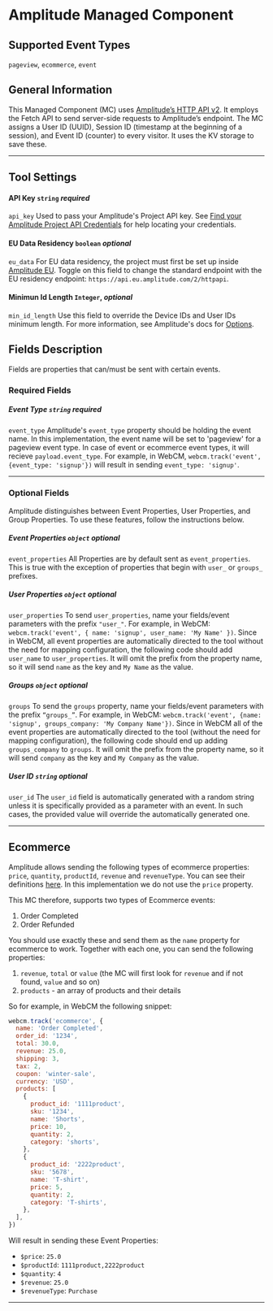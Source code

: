# Amplitude Managed Component

## Supported Event Types

`pageview`, `ecommerce`, `event`

## General Information

This Managed Component (MC) uses [Amplitude’s HTTP API v2](https://www.docs.developers.amplitude.com/analytics/apis/http-v2-api-quickstart/). It employs the Fetch API to send server-side requests to Amplitude’s endpoint. The MC assigns a User ID (UUID), Session ID (timestamp at the beginning of a session), and Event ID (counter) to every visitor. It uses the KV storage to save these.

---

## Tool Settings

#### API Key `string` _required_

`api_key` Used to pass your Amplitude's Project API key. See [Find your Amplitude Project API Credentials](https://www.docs.developers.amplitude.com/analytics/find-api-credentials/) for help locating your credentials.

#### EU Data Residency `boolean` _optional_

`eu_data` For EU data residency, the project must first be set up inside [Amplitude EU](https://analytics.eu.amplitude.com/signup). Toggle on this field to change the standard endpoint with the EU residency endpoint: `https://api.eu.amplitude.com/2/httpapi`.

#### Minimun Id Length `Integer`, _optional_

`min_id_length` Use this field to override the Device IDs and User IDs minimum length. For more information, see Amplitude's docs for [Options](https://www.docs.developers.amplitude.com/analytics/apis/http-v2-api/#options).

## Fields Description

Fields are properties that can/must be sent with certain events.

### Required Fields

##### Event Type `string` _required_

`event_type` Amplitude's `event_type` property should be holding the event name. In this implementation, the event name will be set to 'pageview' for a pageview event type. In case of event or ecommerce event types, it will recieve `payload.event_type`. For example, in WebCM, `webcm.track('event', {event_type: 'signup'})` will result in sending `event_type: 'signup'`.

---

### Optional Fields

Amplitude distinguishes between Event Properties, User Properties, and Group Properties. To use these features, follow the instructions below.

##### Event Properties `object` _optional_

`event_properties` All Properties are by default sent as `event_properties`. This is true with the exception of properties that begin with `user_` or `groups_` prefixes.

##### User Properties `object` _optional_

`user_properties` To send `user_properties`, name your fields/event parameters with the prefix `"user_"`. For example, in WebCM: `webcm.track('event', { name: 'signup', user_name: 'My Name' })`. Since in WebCM, all event properties are automatically directed to the tool without the need for mapping configuration, the following code should add `user_name` to `user_properties`. It will omit the prefix from the property name, so it will send `name` as the key and `My Name` as the value.

##### Groups `object` _optional_

`groups` To send the `groups` property, name your fields/event parameters with the prefix `“groups_”`. For example, in WebCM: `webcm.track('event', {name: 'signup', groups_company: 'My Company Name'})`. Since in WebCM all of the event properties are automatically directed to the tool (without the need for mapping configuration), the following code should end up adding `groups_company` to `groups`. It will omit the prefix from the property name, so it will send `company` as the key and `My Company` as the value.

##### User ID `string` _optional_

`user_id` The `user_id` field is automatically generated with a random string unless it is specifically provided as a parameter with an event. In such cases, the provided value will override the automatically generated one.

---

## Ecommerce

Amplitude allows sending the following types of ecommerce properties: `price`, `quantity`, `productId`, `revenue` and `revenueType`. You can see their definitions [here](https://www.docs.developers.amplitude.com/analytics/apis/http-v2-api/#keys-for-the-event-argument). In this implementation we do not use the `price` property.

This MC therefore, supports two types of Ecommerce events:

1. Order Completed
2. Order Refunded

You should use exactly these and send them as the `name` property for ecommerce to work. Together with each one, you can send the following properties:

1. `revenue`, `total` or `value` (the MC will first look for `revenue` and if not found, `value` and so on)
2. `products` - an array of products and their details

So for example, in WebCM the following snippet:

```javascript
webcm.track('ecommerce', {
  name: 'Order Completed',
  order_id: '1234',
  total: 30.0,
  revenue: 25.0,
  shipping: 3,
  tax: 2,
  coupon: 'winter-sale',
  currency: 'USD',
  products: [
    {
      product_id: '1111product',
      sku: '1234',
      name: 'Shorts',
      price: 10,
      quantity: 2,
      category: 'shorts',
    },
    {
      product_id: '2222product',
      sku: '5678',
      name: 'T-shirt',
      price: 5,
      quantity: 2,
      category: 'T-shirts',
    },
  ],
})
```

Will result in sending these Event Properties:

- `$price`: `25.0`
- `$productId`: `1111product,2222product`
- `$quantity`: `4`
- `$revenue`: `25.0`
- `$revenueType`: `Purchase`

---
